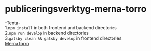 # publiceringsverktyg-merna-torro
-Tenta-  
1.`npm install` in both frontend and backend directories  
2.`npm run develop` in backend directories  
3.`gatsby clean && gatsby develop` in frontend directories  
[MernaTorro](https://merna-torro-portfolio.netlify.app)  

